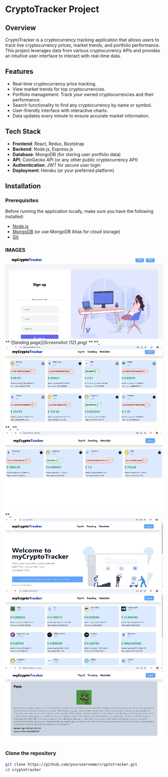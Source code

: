 # CryptoTracker Project

## Overview

CryptoTracker is a cryptocurrency tracking application that allows users to track live cryptocurrency prices, market trends, and portfolio performance. This project leverages data from various cryptocurrency APIs and provides an intuitive user interface to interact with real-time data.

## Features

- Real-time cryptocurrency price tracking.
- View market trends for top cryptocurrencies.
- Portfolio management: Track your owned cryptocurrencies and their performance.
- Search functionality to find any cryptocurrency by name or symbol.
- User-friendly interface with interactive charts.
- Data updates every minute to ensure accurate market information.

## Tech Stack

- **Frontend**: React, Redux, Bootstrap
- **Backend**: Node.js, Express.js
- **Database**: MongoDB (for storing user portfolio data)
- **API**: CoinGecko API (or any other public cryptocurrency API)
- **Authentication**: JWT for secure user login
- **Deployment**: Heroku (or your preferred platform)

## Installation

### Prerequisites

Before running the application locally, make sure you have the following installed:

- [Node.js](https://nodejs.org/en/)
- [MongoDB](https://www.mongodb.com/try/download/community) (or use MongoDB Atlas for cloud storage)
- [Git](https://git-scm.com/)

### IMAGES
![alt text](image-1.png)
_** ![landing page](Screenshot (12).png) **_
**_ ![user landing page](image-2.png) **_
**_ ![Trending coins](image-3.png) **_
![Watchlist coins](image-4.png)
![Signup](image-5.png)
![Login](image-6.png)
### Clone the repository

```bash
git clone https://github.com/yourusername/cryptotracker.git
cd cryptotracker

